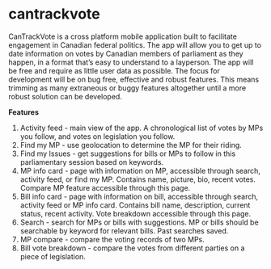 # cantrackvote

CanTrackVote is a cross platform mobile application built to facilitate engagement in Canadian federal politics. The app will allow you to get up to date information on votes by Canadian members of parliament as they happen, in a format that’s easy to understand to a layperson. The app will be free and require as little user data as possible. The focus for development will be on bug free, effective and robust features. This means trimming as many extraneous or buggy features altogether until a more robust solution can be developed. 

**Features**

1. Activity feed - main view of the app. A chronological list of votes by MPs you follow, and votes on legislation you follow.
2. Find my MP - use geolocation to determine the MP for their riding.
3. Find my Issues - get suggestions for bills or MPs to follow in this parliamentary session based on keywords.
4. MP info card - page with information on MP, accessible through search, activity feed, or find my MP. Contains name, picture, bio, recent votes. Compare MP feature accessible through this page.
5. Bill info card - page with information on bill, accessible through search, activity feed or MP info card. Contains bill name, description, current status, recent activity. Vote breakdown accessible through this page.
6. Search - search for MPs or bills with suggestions. MP or bills should be searchable by keyword for relevant bills. Past searches saved.
7. MP compare - compare the voting records of two MPs.
8. Bill vote breakdown - compare the votes from different parties on a piece of legislation.
